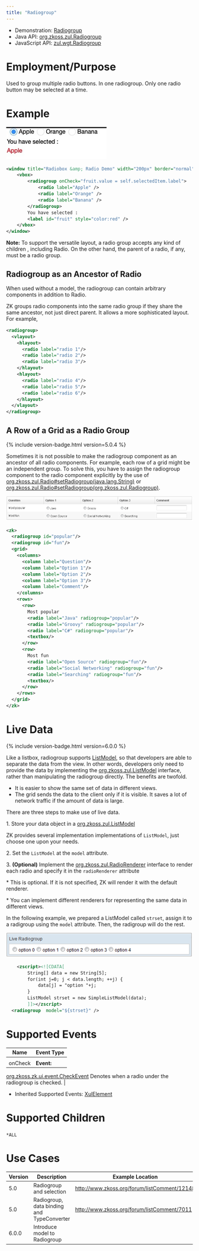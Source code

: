 ```yaml
---
title: "Radiogroup"
---
```



- Demonstration:
  [Radiogroup](http://www.zkoss.org/zkdemo/input/radio_button)
- Java API: [org.zkoss.zul.Radiogroup](https://www.zkoss.org/javadoc/latest/zk/org/zkoss/zul/Radiogroup.html)
- JavaScript API:
  [zul.wgt.Radiogroup](https://www.zkoss.org/javadoc/latest/jsdoc/classes/zul.wgt.Radiogroup.html)


# Employment/Purpose

Used to group multiple radio buttons. In one radiogroup. Only one radio
button may be selected at a time.

# Example

![](/zk_component_ref/images/ZKComRef_radio.png)

```xml
<window title="Radiobox &amp; Radio Demo" width="200px" border="normal">
    <vbox>
        <radiogroup onCheck="fruit.value = self.selectedItem.label">
            <radio label="Apple" />
            <radio label="Orange" />
            <radio label="Banana" />
        </radiogroup>
        You have selected :
        <label id="fruit" style="color:red" />
    </vbox>
</window>
```

**Note:** To support the versatile layout, a radio group accepts any
kind of children , including Radio. On the other hand, the parent of a
radio, if any, must be a radio group.

## Radiogroup as an Ancestor of Radio

When used without a model, the radiogroup can contain arbitrary
components in addition to Radio.

ZK groups radio components into the same radio group if they share the
same ancestor, not just direct parent. It allows a more sophisticated
layout. For example,

```xml
<radiogroup>
  <vlayout>
    <hlayout>
      <radio label="radio 1"/>
      <radio label="radio 2"/>
      <radio label="radio 3"/>
    </hlayout>
    <hlayout>
      <radio label="radio 4"/>
      <radio label="radio 5"/>
      <radio label="radio 6"/>
    </hlayout>
  </vlayout>
</radiogroup>
```

## A Row of a Grid as a Radio Group

{% include version-badge.html version=5.0.4 %}

Sometimes it is not possible to make the radiogroup component as an
ancestor of all radio components. For example, each row of a grid might
be an independent group. To solve this, you have to assign the
radiogroup component to the radio component explicitly by the use of
[org.zkoss.zul.Radio#setRadiogroup(java.lang.String)](https://www.zkoss.org/javadoc/latest/zk/org/zkoss/zul/Radio.html#setRadiogroup(java.lang.String))
or
[org.zkoss.zul.Radio#setRadiogroup(org.zkoss.zul.Radiogroup)](https://www.zkoss.org/javadoc/latest/zk/org/zkoss/zul/Radio.html#setRadiogroup(org.zkoss.zul.Radiogroup)).

![](/zk_component_ref/images/ZKComRef_Radiogroup_Grid.png)

```xml
<zk>
  <radiogroup id="popular"/>
  <radiogroup id="fun"/>
  <grid>
    <columns>
      <column label="Question"/>
      <column label="Option 1"/>
      <column label="Option 2"/>
      <column label="Option 3"/>
      <column label="Comment"/>
    </columns>
    <rows>
      <row>
        Most popular
        <radio label="Java" radiogroup="popular"/>
        <radio label="Groovy" radiogroup="popular"/>
        <radio label="C#" radiogroup="popular"/>
        <textbox/>
      </row>
      <row>
        Most fun
        <radio label="Open Source" radiogroup="fun"/>
        <radio label="Social Networking" radiogroup="fun"/>
        <radio label="Searching" radiogroup="fun"/>
        <textbox/>
      </row>
    </rows>
  </grid>
</zk>
```

# Live Data

{% include version-badge.html version=6.0.0 %}

Like a listbox, radiogroup supports
[ListModel]({{site.baseurl}}/zk_dev_ref/mvc/list_model),
so that developers are able to separate the data from the view. In other
words, developers only need to provide the data by implementing the
[org.zkoss.zul.ListModel](https://www.zkoss.org/javadoc/latest/zk/org/zkoss/zul/ListModel.html) interface,
rather than manipulating the radiogroup directly. The benefits are
twofold.

- It is easier to show the same set of data in different views.
- The grid sends the data to the client only if it is visible. It saves
  a lot of network traffic if the amount of data is large.

There are three steps to make use of live data.

1\. Store your data object in a
[org.zkoss.zul.ListModel](https://www.zkoss.org/javadoc/latest/zk/org/zkoss/zul/ListModel.html)

  
ZK provides several implementation implementations of `ListModel`, just
choose one upon your needs.

2\. Set the `ListModel` at the `model` attribute.

3\. **(Optional)** Implement the
[org.zkoss.zul.RadioRenderer](https://www.zkoss.org/javadoc/latest/zk/org/zkoss/zul/RadioRenderer.html)
interface to render each radio and specify it in the `radioRenderer`
attribute

  
\* This is optional. If it is not specified, ZK will render it with the
default renderer.

\* You can implement different renderers for representing the same data
in different views.

In the following example, we prepared a ListModel called `strset`,
assign it to a radigroup using the `model` attribute. Then, the
radigroup will do the rest.

![](/zk_component_ref/images/Radiogroup.png)

```xml
    <zscript><![CDATA[
        String[] data = new String[5];
        for(int j=0; j < data.length; ++j) {
            data[j] = "option "+j;
        }
        ListModel strset = new SimpleListModel(data);
        ]]></zscript>
  <radiogroup  model="${strset}" />
```

# Supported Events

| Name | Event Type |
|---|---|
|  |  |
| onCheck | <strong>Event:</strong>
[org.zkoss.zk.ui.event.CheckEvent](https://www.zkoss.org/javadoc/latest/zk/org/zkoss/zk/ui/event/CheckEvent.html) Denotes when a radio
under the radiogroup is checked. |

- Inherited Supported Events: [ XulElement]({{site.baseurl}}/zk_component_ref/xulelement#Supported_Events)

# Supported Children

`*ALL`

# Use Cases

| Version | Description                                | Example Location                                                                               |
|---------|--------------------------------------------|------------------------------------------------------------------------------------------------|
| 5.0     | Radiogroup and selection                   | [<http://www.zkoss.org/forum/listComment/12148>](http://www.zkoss.org/forum/listComment/12148) |
| 5.0     | Radiogroup, data binding and TypeConverter | [<http://www.zkoss.org/forum/listComment/7011>](http://www.zkoss.org/forum/listComment/7011)   |
| 6.0.0   | Introduce model to Radiogroup              |                                                                                                |
